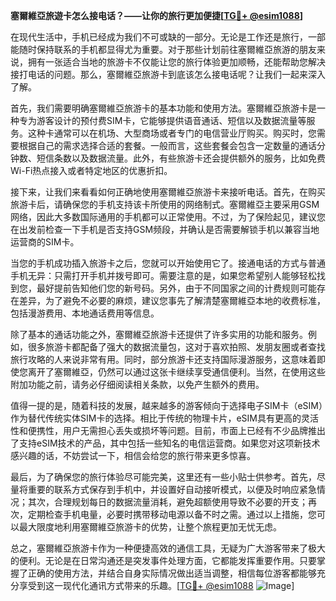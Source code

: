 **塞爾維亞旅遊卡怎么接电话？——让你的旅行更加便捷[[TG💪+ @esim1088](https://t.me/s/esim1088)]**

在现代生活中，手机已经成为我们不可或缺的一部分。无论是工作还是旅行，一部能随时保持联系的手机都显得尤为重要。对于那些计划前往塞爾維亞旅游的朋友来说，拥有一张适合当地的旅游卡不仅能让您的旅行体验更加顺畅，还能帮助您解决接打电话的问题。那么，塞爾維亞旅游卡到底该怎么接电话呢？让我们一起来深入了解。

首先，我们需要明确塞爾維亞旅游卡的基本功能和使用方法。塞爾維亞旅游卡是一种专为游客设计的预付费SIM卡，它能够提供语音通话、短信以及数据流量等服务。这种卡通常可以在机场、大型商场或者专门的电信营业厅购买。购买时，您需要根据自己的需求选择合适的套餐。一般而言，这些套餐会包含一定数量的通话分钟数、短信条数以及数据流量。此外，有些旅游卡还会提供额外的服务，比如免费Wi-Fi热点接入或者特定地区的优惠折扣。

接下来，让我们来看看如何正确地使用塞爾維亞旅游卡来接听电话。首先，在购买旅游卡后，请确保您的手机支持该卡所使用的网络制式。塞爾維亞主要采用GSM网络，因此大多数国际通用的手机都可以正常使用。不过，为了保险起见，建议您在出发前检查一下手机是否支持GSM频段，并确认是否需要解锁手机以兼容当地运营商的SIM卡。

当您的手机成功插入旅游卡之后，您就可以开始使用它了。接通电话的方式与普通手机无异：只需打开手机并拨号即可。需要注意的是，如果您希望别人能够轻松找到您，最好提前告知他们您的新号码。另外，由于不同国家之间的计费规则可能存在差异，为了避免不必要的麻烦，建议您事先了解清楚塞爾維亞本地的收费标准，包括漫游费用、本地通话费用等信息。

除了基本的通话功能之外，塞爾維亞旅游卡还提供了许多实用的功能和服务。例如，很多旅游卡都配备了强大的数据流量包，这对于喜欢拍照、发朋友圈或者查找旅行攻略的人来说非常有用。同时，部分旅游卡还支持国际漫游服务，这意味着即使您离开了塞爾維亞，仍然可以通过这张卡继续享受通信便利。当然，在使用这些附加功能之前，请务必仔细阅读相关条款，以免产生额外的费用。

值得一提的是，随着科技的发展，越来越多的游客倾向于选择电子SIM卡（eSIM）作为替代传统实体SIM卡的选择。相比于传统的物理卡片，eSIM具有更高的灵活性和便携性，用户无需担心丢失或损坏等问题。目前，市面上已经有不少品牌推出了支持eSIM技术的产品，其中包括一些知名的电信运营商。如果您对这项新技术感兴趣的话，不妨尝试一下，相信会给您的旅行带来更多惊喜。

最后，为了确保您的旅行体验尽可能完美，这里还有一些小贴士供参考。首先，尽量将重要的联系方式保存到手机中，并设置好自动接听模式，以便及时响应紧急情况；其次，合理规划每日的数据流量消耗，避免超额使用导致不必要的开支；再次，定期检查手机电量，必要时携带移动电源以备不时之需。通过以上措施，您可以最大限度地利用塞爾維亞旅游卡的优势，让整个旅程更加无忧无虑。

总之，塞爾維亞旅游卡作为一种便捷高效的通信工具，无疑为广大游客带来了极大的便利。无论是在日常沟通还是突发事件处理方面，它都能发挥重要作用。只要掌握了正确的使用方法，并结合自身实际情况做出适当调整，相信每位游客都能够充分享受到这一现代化通讯方式带来的乐趣。[[TG💪+ @esim1088](https://t.me/s/esim1088) ![Image](https://i.postimg.cc/4NQfJmqS/Snipaste-2025-05-13-00-14-12.png)]